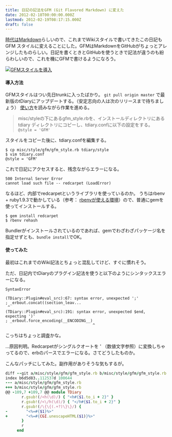 ```yaml
---
title: 日記の記法をGFM (Git Flavored Markdown) に変えた
date: 2012-02-18T00:00:00.000Z
lastmod: 2012-02-19T08:17:15.000Z
draft: false
---
```


[時代はMarkdown](http://yusukebe.com/archives/20120207/103320.html)らしいので、これまでWikiスタイルで書いてきたこの日記も GFM スタイルに変えることにした。GFMはMarkdownをGitHubがちょっとアレンジしたものらしい。日記を書くときとGitHubを使うときで記法が違うのも紛らわしいので、これを機にGFMで書けるようになろう。

[![GFMスタイルを導入](https://farm8.staticflickr.com/7177/6896964929_62a54c46c3.jpg "GFMスタイルを導入")](http://www.flickr.com/photos/machu/6896964929/)

#### 導入方法

GFMスタイルはつい先日trunkに入ったばかり。 `git pull origin master` で最新版のtDiaryにアップデートする。（安定志向の人は次のリリースまで待ちましょう） [使い方](http://docs.tdiary.org/ja/?GFM%A5%B9%A5%BF%A5%A4%A5%EB)を読みながら作業を進める。

> misc/styleの下にあるgfm_style.rbを、インストールディレクトリにあるtdiary ディレクトリにコピーし、tdiary.confに以下の設定をする。 `@style = 'GFM'`

スタイルをコピーた後に、tdiary.confを編集する。

```
$ cp misc/style/gfm/gfm_style.rb tdiary/style
$ vim tdiary.conf
@style = 'GFM'
```

これで日記にアクセスすると、残念ながらエラーになる。

```
500 Internal Server Error
cannot load such file -- redcarpet (LoadError)
```

なるほど、内部でredcarpetというライブラリを使っているのか。 うちはrbenv + ruby1.9.3で動かしている（参考： [rbenvが使える環境](/posts/20120123/p01)）ので、普通にgemを使ってインストールする。

```
$ gem install redcarpet
$ rbenv rehash
```

Bundlerがインストールされているのであれば、gemでわざわざパッケージ名を指定せずとも、`bundle install`でOK。

#### 使ってみた

最初はこれまでのWiki記法とちょっと混乱してけど、すぐに慣れそう。

ただ、日記内でtDiaryのプラグイン記法を使うと以下のようにシンタックスエラーになる。

```
SyntaxError

(TDiary::Plugin#eval_src):67: syntax error, unexpected ';'
; _erbout.concat((section_leav...
 ^
(TDiary::Plugin#eval_src):191: syntax error, unexpected $end, expecting ')'
; _erbout.force_encoding(__ENCODING__)
                                      ^
```

こっちはちょっと調査かな。

…原因判明。Redcarpetがシングルクオートを ' （数値文字参照）に変換しちゃってるので、erbのパースでエラーになる。さてどうしたものか。

こんなパッチにしてみた。副作用がありそうな気もするが。

```ruby
diff --git a/misc/style/gfm/gfm_style.rb b/misc/style/gfm/gfm_style.rb
index b6d5d83..112537d 100644
--- a/misc/style/gfm/gfm_style.rb
+++ b/misc/style/gfm/gfm_style.rb
@@ -109,7 +109,7 @@ module TDiary
       r.gsub!(/<h(\d)/) { "<h#{$1.to_i + 2}" }
       r.gsub!(/<\/h(\d)/) { "</h#{$1.to_i + 2}" }
       r.gsub!(/\{\{(.+?)\}\}/) {
-        "<%=#{$1}%>"
+        "<%=#{CGI.unescapeHTML($1)}%>"
       }
       r
     end
```

